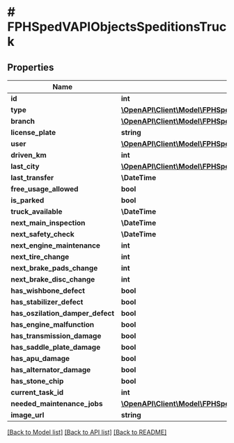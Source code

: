 # # FPHSpedVAPIObjectsSpeditionsTruck

## Properties

Name | Type | Description | Notes
------------ | ------------- | ------------- | -------------
**id** | **int** |  | [readonly]
**type** | [**\OpenAPI\Client\Model\FPHSpedVAPIObjectsSpeditionsTruckType**](FPHSpedVAPIObjectsSpeditionsTruckType.md) |  | [readonly]
**branch** | [**\OpenAPI\Client\Model\FPHSpedVAPIObjectsSpeditionsOwnedBranch**](FPHSpedVAPIObjectsSpeditionsOwnedBranch.md) |  | [readonly]
**license_plate** | **string** |  | [readonly]
**user** | [**\OpenAPI\Client\Model\FPHSpedVAPIObjectsUsersUser**](FPHSpedVAPIObjectsUsersUser.md) |  | [readonly]
**driven_km** | **int** |  | [readonly]
**last_city** | [**\OpenAPI\Client\Model\FPHSpedVAPIObjectsMapsCity**](FPHSpedVAPIObjectsMapsCity.md) |  | [readonly]
**last_transfer** | **\DateTime** |  | [readonly]
**free_usage_allowed** | **bool** |  | [readonly]
**is_parked** | **bool** |  | [readonly]
**truck_available** | **\DateTime** |  | [readonly]
**next_main_inspection** | **\DateTime** |  | [readonly]
**next_safety_check** | **\DateTime** |  | [readonly]
**next_engine_maintenance** | **int** |  | [readonly]
**next_tire_change** | **int** |  | [readonly]
**next_brake_pads_change** | **int** |  | [readonly]
**next_brake_disc_change** | **int** |  | [readonly]
**has_wishbone_defect** | **bool** |  | [readonly]
**has_stabilizer_defect** | **bool** |  | [readonly]
**has_oszilation_damper_defect** | **bool** |  | [readonly]
**has_engine_malfunction** | **bool** |  | [readonly]
**has_transmission_damage** | **bool** |  | [readonly]
**has_saddle_plate_damage** | **bool** |  | [readonly]
**has_apu_damage** | **bool** |  | [readonly]
**has_alternator_damage** | **bool** |  | [readonly]
**has_stone_chip** | **bool** |  | [readonly]
**current_task_id** | **int** |  | [readonly]
**needed_maintenance_jobs** | [**\OpenAPI\Client\Model\FPHSpedVAPIObjectsSpeditionsNeededTruckMaintenance[]**](FPHSpedVAPIObjectsSpeditionsNeededTruckMaintenance.md) |  | [readonly]
**image_url** | **string** |  | [readonly]

[[Back to Model list]](../../README.md#models) [[Back to API list]](../../README.md#endpoints) [[Back to README]](../../README.md)
